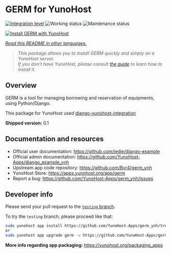 <!--
N.B.: This README was automatically generated by <https://github.com/YunoHost/apps/tree/master/tools/readme_generator>
It shall NOT be edited by hand.
-->

# GERM for YunoHost

[![Integration level](https://dash.yunohost.org/integration/germ.svg)](https://dash.yunohost.org/appci/app/germ) ![Working status](https://ci-apps.yunohost.org/ci/badges/germ.status.svg) ![Maintenance status](https://ci-apps.yunohost.org/ci/badges/germ.maintain.svg)

[![Install GERM with YunoHost](https://install-app.yunohost.org/install-with-yunohost.svg)](https://install-app.yunohost.org/?app=germ)

*[Read this README in other languages.](./ALL_README.md)*

> *This package allows you to install GERM quickly and simply on a YunoHost server.*  
> *If you don't have YunoHost, please consult [the guide](https://yunohost.org/install) to learn how to install it.*

## Overview

GERM is a tool for managing borrowing and reservation of equipments, using Python/Django.

This package for YunoHost used [django-yunohost-integration](https://github.com/YunoHost-Apps/django_yunohost_integration)


**Shipped version:** 0.1
## Documentation and resources

- Official user documentation: <https://github.com/jedie/django-example>
- Official admin documentation: <https://github.com/YunoHost-Apps/django_example_ynh>
- Upstream app code repository: <https://github.com/Bvr4/germ_ynh>
- YunoHost Store: <https://apps.yunohost.org/app/germ>
- Report a bug: <https://github.com/YunoHost-Apps/germ_ynh/issues>

## Developer info

Please send your pull request to the [`testing` branch](https://github.com/YunoHost-Apps/germ_ynh/tree/testing).

To try the `testing` branch, please proceed like that:

```bash
sudo yunohost app install https://github.com/YunoHost-Apps/germ_ynh/tree/testing --debug
or
sudo yunohost app upgrade germ -u https://github.com/YunoHost-Apps/germ_ynh/tree/testing --debug
```

**More info regarding app packaging:** <https://yunohost.org/packaging_apps>
